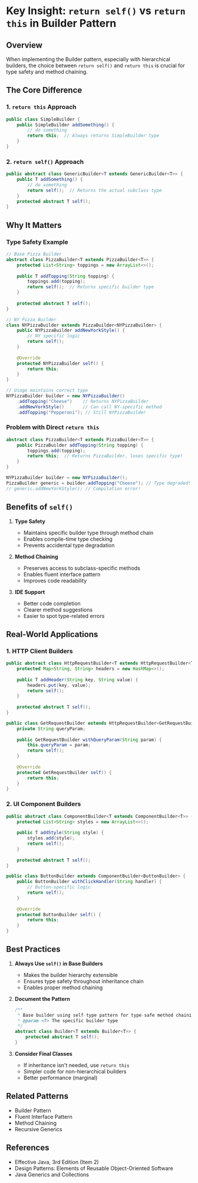 # Key Insight: `return self()` vs `return this` in Builder Pattern

## Overview
When implementing the Builder pattern, especially with hierarchical builders, the choice between `return self()` and `return this` is crucial for type safety and method chaining.

## The Core Difference

### 1. `return this` Approach
```java
public class SimpleBuilder {
    public SimpleBuilder addSomething() {
        // do something
        return this;  // Always returns SimpleBuilder type
    }
}
```

### 2. `return self()` Approach
```java
public abstract class GenericBuilder<T extends GenericBuilder<T>> {
    public T addSomething() {
        // do something
        return self();  // Returns the actual subclass type
    }
    protected abstract T self();
}
```

## Why It Matters

### Type Safety Example
```java
// Base Pizza Builder
abstract class PizzaBuilder<T extends PizzaBuilder<T>> {
    protected List<String> toppings = new ArrayList<>();
    
    public T addTopping(String topping) {
        toppings.add(topping);
        return self();  // Returns specific builder type
    }
    
    protected abstract T self();
}

// NY Pizza Builder
class NYPizzaBuilder extends PizzaBuilder<NYPizzaBuilder> {
    public NYPizzaBuilder addNewYorkStyle() {
        // NY specific logic
        return self();
    }
    
    @Override
    protected NYPizzaBuilder self() {
        return this;
    }
}

// Usage maintains correct type
NYPizzaBuilder builder = new NYPizzaBuilder()
    .addTopping("Cheese")    // Returns NYPizzaBuilder
    .addNewYorkStyle()       // Can call NY-specific method
    .addTopping("Pepperoni"); // Still NYPizzaBuilder
```

### Problem with Direct `return this`
```java
abstract class PizzaBuilder<T extends PizzaBuilder<T>> {
    public PizzaBuilder addTopping(String topping) {
        toppings.add(topping);
        return this;  // Returns PizzaBuilder, loses specific type!
    }
}

NYPizzaBuilder builder = new NYPizzaBuilder();
PizzaBuilder generic = builder.addTopping("Cheese"); // Type degraded!
// generic.addNewYorkStyle(); // Compilation error!
```

## Benefits of `self()`

1. **Type Safety**
   - Maintains specific builder type through method chain
   - Enables compile-time type checking
   - Prevents accidental type degradation

2. **Method Chaining**
   - Preserves access to subclass-specific methods
   - Enables fluent interface pattern
   - Improves code readability

3. **IDE Support**
   - Better code completion
   - Clearer method suggestions
   - Easier to spot type-related errors

## Real-World Applications

### 1. HTTP Client Builders
```java
public abstract class HttpRequestBuilder<T extends HttpRequestBuilder<T>> {
    protected Map<String, String> headers = new HashMap<>();
    
    public T addHeader(String key, String value) {
        headers.put(key, value);
        return self();
    }
    
    protected abstract T self();
}

public class GetRequestBuilder extends HttpRequestBuilder<GetRequestBuilder> {
    private String queryParam;
    
    public GetRequestBuilder withQueryParam(String param) {
        this.queryParam = param;
        return self();
    }
    
    @Override
    protected GetRequestBuilder self() {
        return this;
    }
}
```

### 2. UI Component Builders
```java
public abstract class ComponentBuilder<T extends ComponentBuilder<T>> {
    protected List<String> styles = new ArrayList<>();
    
    public T addStyle(String style) {
        styles.add(style);
        return self();
    }
    
    protected abstract T self();
}

public class ButtonBuilder extends ComponentBuilder<ButtonBuilder> {
    public ButtonBuilder withClickHandler(String handler) {
        // Button-specific logic
        return self();
    }
    
    @Override
    protected ButtonBuilder self() {
        return this;
    }
}
```

## Best Practices

1. **Always Use `self()` in Base Builders**
   - Makes the builder hierarchy extensible
   - Ensures type safety throughout inheritance chain
   - Enables proper method chaining

2. **Document the Pattern**
   ```java
   /**
    * Base builder using self-type pattern for type-safe method chaining.
    * @param <T> The specific builder type
    */
   abstract class Builder<T extends Builder<T>> {
       protected abstract T self();
   }
   ```

3. **Consider Final Classes**
   - If inheritance isn't needed, use `return this`
   - Simpler code for non-hierarchical builders
   - Better performance (marginal)

## Related Patterns
- Builder Pattern
- Fluent Interface Pattern
- Method Chaining
- Recursive Generics

## References
- Effective Java, 3rd Edition (Item 2)
- Design Patterns: Elements of Reusable Object-Oriented Software
- Java Generics and Collections 